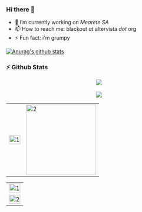 ### Hi there 👋 ###

- 🔭 I’m currently working on _Mearete SA_
- 📫 How to reach me: blackout _at_ altervista _dot_ org
- ⚡ Fun fact: i'm grumpy

[![Anurag's github stats](https://github-readme-stats.vercel.app/api?username=blackout314)](https://github.com/anuraghazra/github-readme-stats)

<!--
- 🌱 I’m currently learning 
- 👯 I’m looking to collaborate on ...
- 🤔 I’m looking for help with ...
- 💬 Ask me about ...
- 😄 Pronouns: ...
-->

### ⚡ Github Stats
 <p align="center">
<img src="https://github-profile-trophy.vercel.app/?username=5h0bh4nk&theme=darkhub">
<br><br>
<img src="https://github-readme-streak-stats.herokuapp.com/?user=5h0bh4nk&theme=merko">
</p>
<table>
  <tr>
    <td><img src="https://github-readme-stats.vercel.app/api?username=5h0bh4nk&theme=radical&show_icons=true&include_all_commits=true&count_private=true"  display=block width=100% height=auto alt="1"></td>
    <td><img src="https://github-readme-stats.vercel.app/api/top-langs/?username=5h0bh4nk&theme=radical&layout=compact&hide=Jupyter%20Notebook&langs_count=8"  display=block height=190 align="center" alt="2"></td>
   </tr>
</table>

<table>
  <tr>
    <td><img src="https://github-profile-summary-cards.vercel.app/api/cards/profile-details?username=5h0bh4nk&theme=solarized_dark"  display=block width=100% height=auto alt="1"></td>
   </tr>
   <tr>
      <td><img src="https://activity-graph.herokuapp.com/graph?username=5h0bh4nk&bg_color=073642&color=859900&line=006400&point=35aea1&area=true" display=block width=100% height=auto alt="2"></td>
  </td>
  </tr>
</table>
